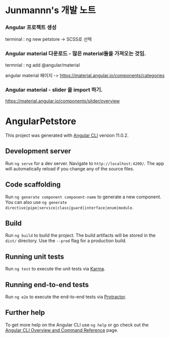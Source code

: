 # Junmannn's 개발 노트
### Angular 프로젝트 생성
terminal : ng new petstore
-> SCSS로 선택

### Angular material 다운로드 - 많은 material들을 가져오는 것임.
termnial : ng add @angular/material

angular material 페이지 -> https://material.angular.io/components/categories  


### Angular material - slider 을 import 하기.

https://material.angular.io/components/slider/overview



# AngularPetstore

This project was generated with [Angular CLI](https://github.com/angular/angular-cli) version 11.0.2.

## Development server

Run `ng serve` for a dev server. Navigate to `http://localhost:4200/`. The app will automatically reload if you change any of the source files.

## Code scaffolding

Run `ng generate component component-name` to generate a new component. You can also use `ng generate directive|pipe|service|class|guard|interface|enum|module`.

## Build

Run `ng build` to build the project. The build artifacts will be stored in the `dist/` directory. Use the `--prod` flag for a production build.

## Running unit tests

Run `ng test` to execute the unit tests via [Karma](https://karma-runner.github.io).

## Running end-to-end tests

Run `ng e2e` to execute the end-to-end tests via [Protractor](http://www.protractortest.org/).

## Further help

To get more help on the Angular CLI use `ng help` or go check out the [Angular CLI Overview and Command Reference](https://angular.io/cli) page.



